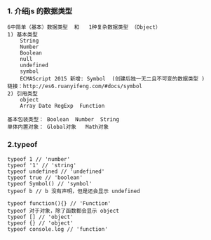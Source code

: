 ### 1. 介绍js 的数据类型
    6中简单（基本）数据类型  和   1种复杂数据类型 （Object）
    1) 基本类型
        String
        Number
        Boolean
        null
        undefined
        symbol  
        ECMAScript 2015 新增: Symbol  (创建后独一无二且不可变的数据类型 )
    链接：http://es6.ruanyifeng.com/#docs/symbol
    2) 引用类型
        object
        Array Date RegExp  Function
        
    基本包装类型： Boolean  Number  String 
    单体内置对象： Global对象   Math对象

### 2.typeof 
    typeof 1 // 'number'
    typeof '1' // 'string'
    typeof undefined // 'undefined'
    typeof true // 'boolean'
    typeof Symbol() // 'symbol'
    typeof b // b 没有声明，但是还会显示 undefined

    typeof function(){} // 'Function'
    typeof 对于对象，除了函数都会显示 object
    typeof [] // 'object'
    typeof {} // 'object'
    typeof console.log // 'function'


